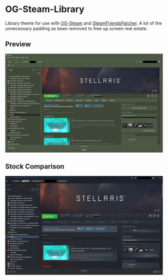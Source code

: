 # OG-Steam-Library
Library theme for use with <a href="https://github.com/ungstein/OG-Steam">OG-Steam</a> and <a href="https://github.com/PhantomGamers/SteamFriendsPatcher">SteamFriendsPatcher<a>. A lot of the unnecessary padding as been removed to free up screen real estate.
 
 Preview
 -
 ![Preview](media/OG-Steam-Library.png)

 Stock Comparison
 -
 ![Stock](media/Stock.png)
